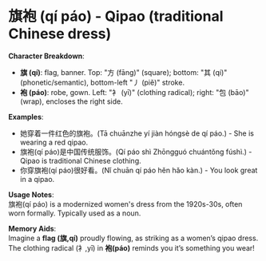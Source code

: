 # **旗袍 (qí páo) - Qipao (traditional Chinese dress)**

**Character Breakdown**:  
- **旗 (qí)**: flag, banner. Top: "方 (fāng)" (square); bottom: "其 (qí)" (phonetic/semantic), bottom-left "丿 (piě)" stroke.  
- **袍 (páo)**: robe, gown. Left: "衤 (yī)" (clothing radical); right: "包 (bāo)" (wrap), encloses the right side.

**Examples**:  
- 她穿着一件红色的旗袍。(Tā chuānzhe yí jiàn hóngsè de qí páo.) - She is wearing a red qipao.  
- 旗袍(qí páo)是中国传统服饰。(Qí páo shì Zhōngguó chuántǒng fúshì.) - Qipao is traditional Chinese clothing.  
- 你穿旗袍(qí páo)很好看。(Nǐ chuān qí páo hěn hǎo kàn.) - You look great in a qipao.

**Usage Notes**:  
旗袍(qí páo) is a modernized women's dress from the 1920s-30s, often worn formally. Typically used as a noun.

**Memory Aids**:  
Imagine a **flag (旗,qí)** proudly flowing, as striking as a women’s qipao dress. The clothing radical (衤,yī) in **袍(páo)** reminds you it’s something you wear!